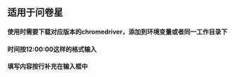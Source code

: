 ## 适用于问卷星
#### 使用时需要下载对应版本的chromedriver，添加到环境变量或者同一工作目录下
#### 时间按12:00:00这样的格式输入
#### 填写内容按行补充在输入框中
